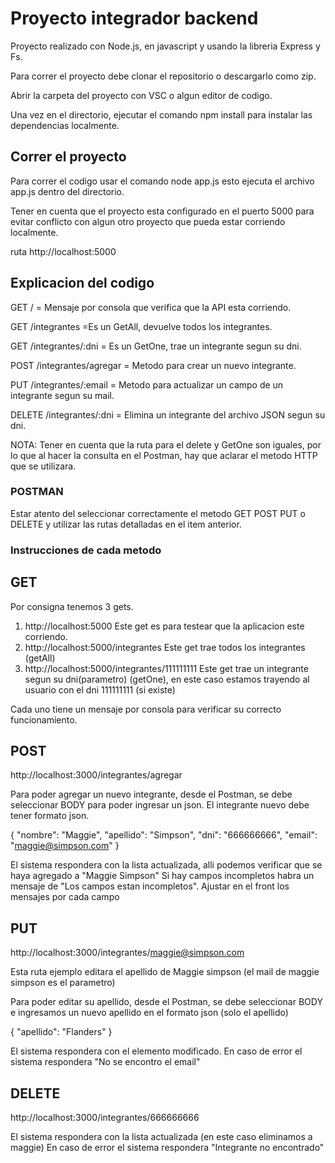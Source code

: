 # Proyecto integrador backend

Proyecto realizado con Node.js, en javascript y usando la libreria Express y Fs.

Para correr el proyecto debe clonar el repositorio o descargarlo como zip.

Abrir la carpeta del proyecto con VSC o algun editor de codigo.

Una vez en el directorio, ejecutar el comando npm install para instalar las dependencias localmente.

## Correr el proyecto

Para correr el codigo usar el comando node app.js esto ejecuta el archivo app.js dentro del directorio.

Tener en cuenta que el proyecto esta configurado en el puerto 5000 para evitar conflicto con algun otro proyecto que pueda estar corriendo localmente.

ruta http://localhost:5000

## Explicacion del codigo

GET / = Mensaje por consola que verifica que la API esta corriendo.

GET /integrantes =Es un GetAll, devuelve todos los integrantes.

GET /integrantes/:dni = Es un GetOne, trae un integrante segun su dni.

POST /integrantes/agregar = Metodo para crear un nuevo integrante.

PUT /integrantes/:email = Metodo para actualizar un campo de un integrante segun su mail.

DELETE /integrantes/:dni = Elimina un integrante del archivo JSON segun su dni.

NOTA: Tener en cuenta que la ruta para el delete y GetOne son iguales, por lo que al hacer la consulta en el Postman, hay que aclarar el metodo HTTP que se utilizara.

### POSTMAN

Estar atento del seleccionar correctamente el metodo GET POST PUT o DELETE y utilizar las rutas detalladas en el item anterior.

### Instrucciones de cada metodo

## GET

Por consigna tenemos 3 gets.

1. http://localhost:5000 Este get es para testear que la aplicacion este corriendo.
2. http://localhost:5000/integrantes Este get trae todos los integrantes (getAll)
3. http://localhost:5000/integrantes/111111111 Este get trae un integrante segun su dni(parametro) (getOne), en este caso estamos trayendo al usuario con el dni 111111111 (si existe)

Cada uno tiene un mensaje por consola para verificar su correcto funcionamiento.

## POST

http://localhost:3000/integrantes/agregar

Para poder agregar un nuevo integrante, desde el Postman, se debe seleccionar BODY para poder ingresar un json.
El integrante nuevo debe tener formato json.

{
"nombre": "Maggie",
"apellido": "Simpson",
"dni": "666666666",
"email": "maggie@simpson.com"
}

El sistema respondera con la lista actualizada, alli podemos verificar que se haya agregado a "Maggie Simpson"
Si hay campos incompletos habra un mensaje de "Los campos estan incompletos". Ajustar en el front los mensajes por cada campo

## PUT

http://localhost:3000/integrantes/maggie@simpson.com

Esta ruta ejemplo editara el apellido de Maggie simpson (el mail de maggie simpson es el parametro)

Para poder editar su apellido, desde el Postman, se debe seleccionar BODY e ingresamos un nuevo apellido en el formato json (solo el apellido)

{
"apellido": "Flanders"
}

El sistema respondera con el elemento modificado.
En caso de error el sistema respondera "No se encontro el email"

## DELETE

http://localhost:3000/integrantes/666666666

El sistema respondera con la lista actualizada (en este caso eliminamos a maggie)
En caso de error el sistema respondera "Integrante no encontrado"

